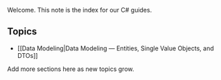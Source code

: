 Welcome. This note is the index for our C# guides.

## Topics
- [[Data Modeling|Data Modeling — Entities, Single Value Objects, and DTOs]]

Add more sections here as new topics grow.
